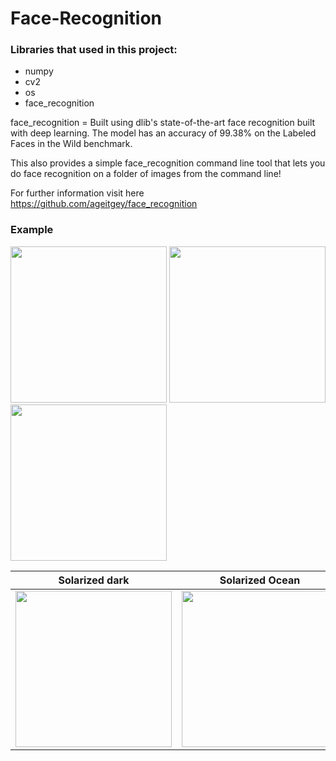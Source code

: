 # Face-Recognition


### Libraries that used in this project:

* numpy
* cv2
* os
* face_recognition

face_recognition = Built using dlib's state-of-the-art face recognition built with deep learning. The model has an accuracy of 99.38% on the Labeled Faces in the Wild benchmark.

This also provides a simple face_recognition command line tool that lets you do face recognition on a folder of images from the command line!

For further information visit here https://github.com/ageitgey/face_recognition


### Example


  <img src="/gif/david_tennant.gif" width="250" height="250"/>   <img src="/gif/matt_smith.gif" width="250" height="250"/>  <img src="/gif/arthur_darvill.gif" width="250" height="250"/>


Solarized dark             |  Solarized Ocean
:-------------------------:|:-------------------------:
<img src="/gif/david_tennant.gif" width="250" height="250"/>   |  <img src="/gif/matt_smith.gif" width="250" height="250"/>
